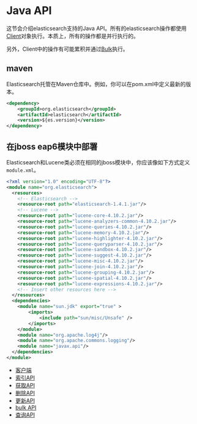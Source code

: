# Java API

这节会介绍elasticsearch支持的Java API。所有的elasticsearch操作都使用[Client](client.md)对象执行。本质上，所有的操作都是并行执行的。

另外，Client中的操作有可能累积并通过[Bulk](bulk.md)执行。

## maven

Elasticsearch托管在Maven仓库中。例如，你可以在pom.xml中定义最新的版本。

```xml
<dependency>
    <groupId>org.elasticsearch</groupId>
    <artifactId>elasticsearch</artifactId>
    <version>${es.version}</version>
</dependency>
```
## 在jboss eap6模块中部署

Elasticsearch和Lucene类必须在相同的jboss模块中，你应该像如下方式定义`module.xml`。

```xml
<?xml version="1.0" encoding="UTF-8"?>
<module name="org.elasticsearch">
  <resources>
    <!-- Elasticsearch -->
    <resource-root path="elasticsearch-1.4.1.jar"/>
    <!-- Lucene -->
    <resource-root path="lucene-core-4.10.2.jar"/>
    <resource-root path="lucene-analyzers-common-4.10.2.jar"/>
    <resource-root path="lucene-queries-4.10.2.jar"/>
    <resource-root path="lucene-memory-4.10.2.jar"/>
    <resource-root path="lucene-highlighter-4.10.2.jar"/>
    <resource-root path="lucene-queryparser-4.10.2.jar"/>
    <resource-root path="lucene-sandbox-4.10.2.jar"/>
    <resource-root path="lucene-suggest-4.10.2.jar"/>
    <resource-root path="lucene-misc-4.10.2.jar"/>
    <resource-root path="lucene-join-4.10.2.jar"/>
    <resource-root path="lucene-grouping-4.10.2.jar"/>
    <resource-root path="lucene-spatial-4.10.2.jar"/>
    <resource-root path="lucene-expressions-4.10.2.jar"/>
    <!-- Insert other resources here -->
  </resources>
  <dependencies>
    <module name="sun.jdk" export="true" >
        <imports>
            <include path="sun/misc/Unsafe" />
        </imports>
    </module>
    <module name="org.apache.log4j"/>
    <module name="org.apache.commons.logging"/>
    <module name="javax.api"/>
  </dependencies>
</module>
```

* [客户端](client.md)
* [索引API](index-api.md)
* [获取API](get-api.md)
* [删除API](delete-api.md)
* [更新API](update-api.md)
* [bulk API](bulk-api.md)
* [查询API](search-api.md)
